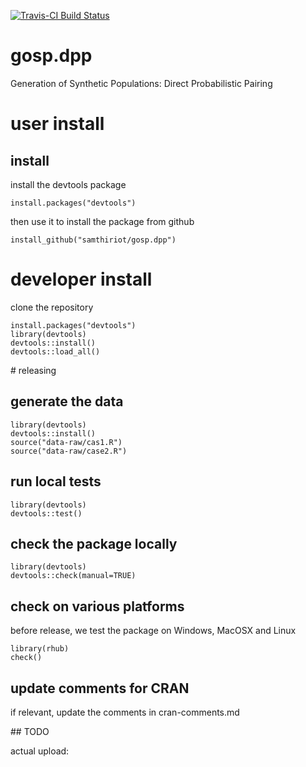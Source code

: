 [![Travis-CI Build Status](https://travis-ci.org/samthiriot/gosp.dpp.svg?branch=master)](https://travis-ci.org/samthiriot/gosp.dpp)

# gosp.dpp 

Generation of Synthetic Populations: Direct Probabilistic Pairing


# user install

## install 

install the devtools package 

    install.packages("devtools")
	
then use it to install the package from github

	install_github("samthiriot/gosp.dpp")

# developer install

clone the repository

    install.packages("devtools")
	library(devtools)
	devtools::install()
	devtools::load_all()

# releasing

## generate the data

	library(devtools)
	devtools::install()
	source("data-raw/cas1.R")
	source("data-raw/case2.R")

## run local tests

	library(devtools)
	devtools::test()

## check the package locally

	library(devtools)
	devtools::check(manual=TRUE)

## check on various platforms

before release, we test the package on Windows, MacOSX and Linux

	library(rhub)
	check()

## update comments for CRAN

if relevant, update the comments in cran-comments.md

## TODO

actual upload:
